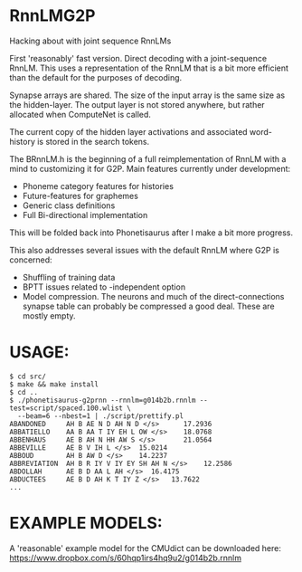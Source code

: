 RnnLMG2P
========

Hacking about with joint sequence RnnLMs

First 'reasonably' fast version.  Direct decoding with a joint-sequence RnnLM.
This uses a representation of the RnnLM that is a bit more efficient than the 
default for the purposes of decoding.

Synapse arrays are shared.
The size of the input array is the same size as the hidden-layer.
The output layer is not stored anywhere, but rather allocated when ComputeNet is called.

The current copy of the hidden layer activations and associated word-history
is stored in the search tokens.

The BRnnLM.h is the beginning of a full reimplementation of RnnLM with a mind to 
customizing it for G2P.  Main features currently under development:
  * Phoneme category features for histories
  * Future-features for graphemes
  * Generic class definitions
  * Full Bi-directional implementation

This will be folded back into Phonetisaurus after I make a bit more progress.

This also addresses several issues with the default RnnLM where G2P is concerned:
  * Shuffling of training data
  * BPTT issues related to -independent option
  * Model compression.  The neurons and much of the direct-connections synapse 
     table can probably be compressed a good deal.  These are mostly empty.

USAGE:
================
```
$ cd src/
$ make && make install
$ cd ..
$ ./phonetisaurus-g2prnn --rnnlm=g014b2b.rnnlm --test=script/spaced.100.wlist \
  --beam=6 --nbest=1 | ./script/prettify.pl
ABANDONED     AH B AE N D AH N D </s>	   17.2936
ABBATIELLO    AA B AA T IY EH L OW </s>	   18.0768
ABBENHAUS     AE B AH N HH AW S </s>	   21.0564
ABBEVILLE     AE B V IH L </s>	15.0214
ABBOUD	      AH B AW D </s>	14.2237
ABBREVIATION  AH B R IY V IY EY SH AH N </s>	12.2586
ABDOLLAH      AE B D AA L AH </s>  16.4175
ABDUCTEES     AE B D AH K T IY Z </s>	13.7622
...
```

EXAMPLE MODELS:
================
A 'reasonable' example model for the CMUdict can be downloaded here:
  https://www.dropbox.com/s/60hqp1irs4hq9u2/g014b2b.rnnlm

